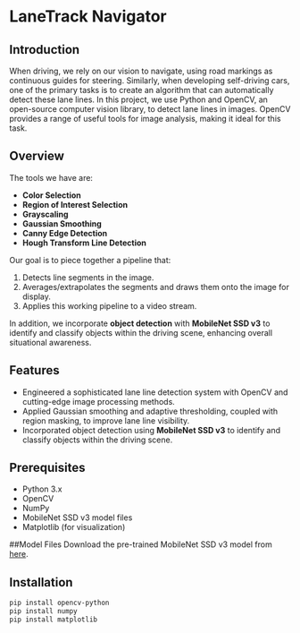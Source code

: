 # LaneTrack Navigator

## Introduction
When driving, we rely on our vision to navigate, using road markings as continuous guides for steering. Similarly, when developing self-driving cars, one of the primary tasks is to create an algorithm that can automatically detect these lane lines. In this project, we use Python and OpenCV, an open-source computer vision library, to detect lane lines in images. OpenCV provides a range of useful tools for image analysis, making it ideal for this task.

## Overview
The tools we have are:
- **Color Selection**
- **Region of Interest Selection**
- **Grayscaling**
- **Gaussian Smoothing**
- **Canny Edge Detection**
- **Hough Transform Line Detection**

Our goal is to piece together a pipeline that:
1. Detects line segments in the image.
2. Averages/extrapolates the segments and draws them onto the image for display.
3. Applies this working pipeline to a video stream.

In addition, we incorporate **object detection** with **MobileNet SSD v3** to identify and classify objects within the driving scene, enhancing overall situational awareness.

## Features
- Engineered a sophisticated lane line detection system with OpenCV and cutting-edge image processing methods.
- Applied Gaussian smoothing and adaptive thresholding, coupled with region masking, to improve lane line visibility.
- Incorporated object detection using **MobileNet SSD v3** to identify and classify objects within the driving scene.

## Prerequisites
- Python 3.x
- OpenCV
- NumPy
- MobileNet SSD v3 model files
- Matplotlib (for visualization)

##Model Files
Download the pre-trained MobileNet SSD v3 model from [here](https://colab.research.google.com/drive/1tPeFIqipBS5pvOWW3ik0kmvREGdS0AXG?usp=sharing).

## Installation
```bash
pip install opencv-python
pip install numpy
pip install matplotlib

